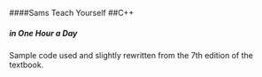 ####Sams Teach Yourself
##C++
##### in **One Hour** a Day

Sample code used and slightly rewritten from the 7th edition of the textbook.
